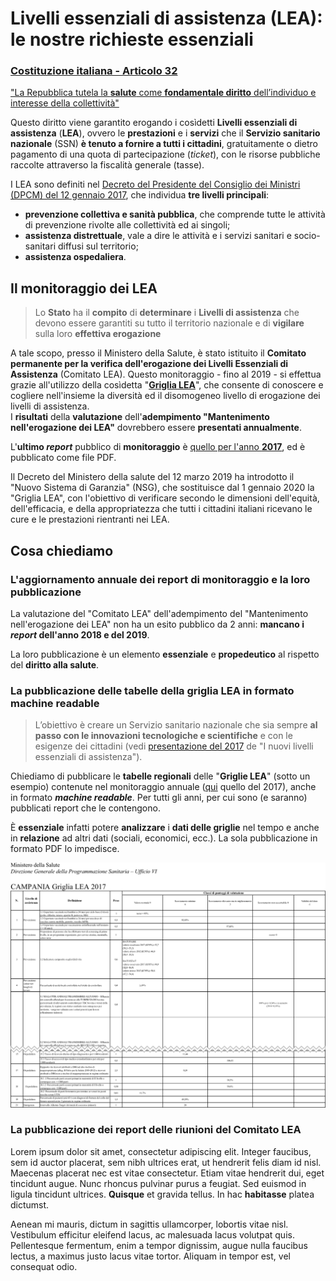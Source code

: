 <h1 class="text-blue anim-fade-in">Livelli essenziali di assistenza (LEA): le nostre richieste essenziali</h1>

<div class="col-12">
  <a style="padding-bottom: 10px !important;margin-bottom: 15px;" class="d-block box-shadow-medium px-3 pt-4 pb-6 position-relative rounded-1 overflow-hidden no-underline" href="#">
    <div class="bg-blue position-absolute top-0 left-0 py-1 width-full"></div>
    <h3 class="text-gray-dark">Costituzione italiana - Articolo 32</h3>
    <p class="text-gray f3">
      "La Repubblica tutela la <strong>salute</strong> come <strong>fondamentale diritto</strong> dell’individuo e interesse della collettività"
    </p>
  </a>
</div>

Questo diritto viene garantito erogando i cosìdetti **Livelli essenziali di assistenza** (**LEA**), ovvero le **prestazioni** e i **servizi** che il **Servizio sanitario nazionale** (SSN) **è tenuto a fornire a tutti i cittadini**, gratuitamente o dietro pagamento di una quota di partecipazione (*ticket*), con le risorse pubbliche raccolte attraverso la fiscalità generale (tasse).

I LEA sono definiti nel [Decreto del Presidente del Consiglio dei Ministri (DPCM) del 12 gennaio 2017](http://www.trovanorme.salute.gov.it/norme/dettaglioAtto?id=58669&completo=true), che individua **tre livelli principali**:

- **prevenzione collettiva e sanità pubblica**, che comprende tutte le attività di prevenzione rivolte alle collettività ed ai singoli;
- **assistenza distrettuale**, vale a dire le attività e i servizi sanitari e socio-sanitari diffusi sul territorio;
- **assistenza ospedaliera**.

<h2 class="text-green">Il monitoraggio dei LEA</h2>

> Lo **Stato** ha il **compito** di **determinare** i **Livelli di assistenza** che devono essere garantiti su tutto il territorio nazionale e di **vigilare** sulla loro **effettiva erogazione**

A tale scopo, presso il Ministero della Salute, è stato istituito il **Comitato permanente per la verifica dell'erogazione dei Livelli Essenziali di Assistenza** (Comitato LEA). Questo monitoraggio - fino al 2019 - si effettua grazie all'utilizzo della cosìdetta "[**Griglia LEA**](http://www.salute.gov.it/portale/lea/dettaglioContenutiLea.jsp?lingua=italiano&id=4747&area=Lea&menu=monitoraggioLea)", che consente di conoscere e cogliere nell'insieme la diversità ed il disomogeneo livello di erogazione dei livelli di assistenza.<br>
I **risultati** della **valutazione** dell'**adempimento "Mantenimento nell'erogazione dei LEA"** dovrebbero essere **presentati annualmente**.

L'**ultimo *report*** pubblico di **monitoraggio** è [quello per l'anno **2017**](http://www.salute.gov.it/imgs/C_17_pubblicazioni_2832_allegato.pdf), ed è pubblicato come file PDF.

Il Decreto del Ministero della salute del 12 marzo 2019 ha introdotto il "Nuovo Sistema di Garanzia" (NSG), che sostituisce dal 1 gennaio 2020 la "Griglia LEA", con l'obiettivo di verificare secondo le dimensioni dell'equità, dell'efficacia, e della appropriatezza che tutti i cittadini italiani ricevano le cure e le prestazioni rientranti nei LEA.

<h2 class="text-red">Cosa chiediamo</h2>

<h3 class="text-orange-light">L'aggiornamento annuale dei report di monitoraggio e la loro pubblicazione</h3>

La valutazione del "Comitato LEA" dell'adempimento del "Mantenimento nell'erogazione dei LEA" non ha un esito pubblico da 2 anni: **mancano i *report* dell'anno 2018 e del 2019**.

La loro pubblicazione è un elemento **essenziale** e **propedeutico** al rispetto del **diritto alla salute**.

<h3 class="text-orange-light">La pubblicazione delle tabelle della griglia LEA in formato machine readable</h3>

> L’obiettivo è creare un Servizio sanitario nazionale che sia sempre **al passo con le innovazioni tecnologiche e scientifiche** e con le esigenze dei cittadini (vedi [presentazione del 2017](http://www.salute.gov.it/imgs/C_17_notizie_2842_listaFile_itemName_0_file.pdf) de "I nuovi livelli essenziali di assistenza").

Chiediamo di pubblicare le **tabelle regionali** delle "**Griglie LEA**" (sotto un esempio) contenute nel monitoraggio annuale ([qui](http://www.salute.gov.it/imgs/C_17_pubblicazioni_2832_allegato.pdf) quello del 2017), anche in formato ***machine readable***. Per tutti gli anni, per cui sono (e saranno) pubblicati report che le contengono.

È **essenziale** infatti potere **analizzare** i **dati delle griglie** nel tempo e anche in **relazione** ad altri dati (sociali, economici, ecc.). La sola pubblicazione in formato PDF lo impedisce.

![](imgs/grigliaLEA.png)

<h3 class="text-orange-light">La pubblicazione dei report delle riunioni del Comitato LEA</h3>

Lorem ipsum dolor sit amet, consectetur adipiscing elit. Integer faucibus, sem id auctor placerat, sem nibh ultrices erat, ut hendrerit felis diam id nisl. Maecenas placerat nec est vitae consectetur. Etiam vitae hendrerit dui, eget tincidunt augue. Nunc rhoncus pulvinar purus a feugiat. Sed euismod in ligula tincidunt ultrices. **Quisque** et gravida tellus. In hac **habitasse** platea dictumst.

Aenean mi mauris, dictum in sagittis ullamcorper, lobortis vitae nisl. Vestibulum efficitur eleifend lacus, ac malesuada lacus volutpat quis. Pellentesque fermentum, enim a tempor dignissim, augue nulla faucibus lectus, a maximus justo lacus vitae tortor. Aliquam in tempor est, vel consequat odio.
